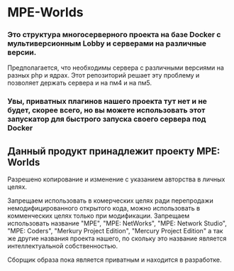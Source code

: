 # MPE-Worlds
### Это структура многосерверного проекта на базе Docker c мультиверсионным Lobby и серверами на различные версии.

Предполагается, что необходимы сервера с различными версиями на разных php и ядрах. Этот репозиторий решает эту проблему и позволяет держать сервера и на пм4 и на пм5.

### Увы, приватных плагинов нашего проекта тут нет и не будет, скорее всего, но вы можете использовать этот запускатор для быстрого запуска своего сервера под Docker

## Данный продукт принадлежит проекту MPE: Worlds
Разрешено копирование и изменение с указанием авторства в личных целях. 

Запрещаем использовать в комерческих целях ради перепродажи немодифицированного открытого кода, можно использовать в комменческих целях только при модификации. Запрещаем использовать название "MPE", "MPE: NetWorks", "MPE: Network Studio", "MPE: Coders", "Merkury Project Edition", "Mercury Project Edition" а так же другие названия проекта нашего, по скольку это название является интеллектуальной собственностью.

Сборщик образа пока является приватным и находится в разработке.
